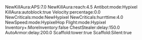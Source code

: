 NewKillAura:APS:7.0
NewKillAura:reach:4.5
Antibot:mode:Hypixel
KillAura:autoblock:true
Velocity:percentage:0.0
NewCriticals:mode:NewHypixel
NewCriticals:hurrttime:4.0
NewSpeed:mode:HypixelHop
Flight:mode:Hypixel
Inventory+:MoreInventory:false
ChestStealer:delay:150.0
AutoArmor:delay:200.0
Scaffold:tower:true
Scaffold:Silent:true
